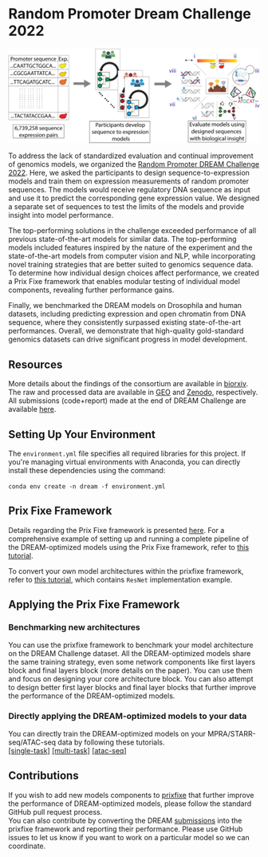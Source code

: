 # Random Promoter Dream Challenge 2022

![alt text](images/random_promoter_dream_challenge_2022.png)

To address the lack of standardized evaluation and continual improvement of genomics models, we organized the [Random Promoter DREAM Challenge 2022](https://www.synapse.org/#!Synapse:syn28469146/wiki/617075). Here, we asked the participants to design sequence-to-expression models and train them on expression measurements of random promoter sequences. The models would receive regulatory DNA sequence as input and use it to predict the corresponding gene expression value. We designed a separate set of sequences to test the limits of the models and provide insight into model performance.

The top-performing solutions in the challenge exceeded performance of all previous state-of-the-art models for similar data. The top-performing models included features inspired by the nature of the experiment and the state-of-the-art models from computer vision and NLP, while incorporating novel training strategies that are better suited to genomics sequence data. To determine how individual design choices affect performance, we created a Prix Fixe framework that enables modular testing of individual model components, revealing further performance gains.

Finally, we benchmarked the DREAM models on Drosophila and human datasets, including predicting expression and open chromatin from DNA sequence, where they consistently surpassed existing state-of-the-art performances. Overall, we demonstrate that high-quality gold-standard genomics datasets can drive significant progress in model development.

## Resources

More details about the findings of the consortium are available in [biorxiv](https://www.biorxiv.org/content/10.1101/2023.04.26.538471v2). The raw and processed data are available in [GEO](https://www.ncbi.nlm.nih.gov/geo/query/acc.cgi?acc=GSE254493) and [Zenodo](https://zenodo.org/records/10633252), respectively. All submissions (code+report) made at the end of DREAM Challenge are available [here](https://github.com/de-Boer-Lab/random-promoter-dream-challenge-2022/tree/main/dream_submissions).

## Setting Up Your Environment

The `environment.yml` file specifies all required libraries for this project. If you're managing virtual environments with Anaconda, you can directly install these dependencies using the command:

`conda env create -n dream -f environment.yml`

## Prix Fixe Framework

Details regarding the Prix Fixe framework is presented [here](https://github.com/de-Boer-Lab/random-promoter-dream-challenge-2022/blob/main/prixfixe/readme.MD).
For a comprehensive example of setting up and running a complete pipeline of the DREAM-optimized models using the Prix Fixe framework, refer to [this tutorial](https://github.com/de-Boer-Lab/random-promoter-dream-challenge-2022/blob/main/DREAMNets_BuildModel_Train_and_Predict.ipynb).

To convert your own model architectures within the prixfixe framework, refer to [this tutorial](https://github.com/de-Boer-Lab/random-promoter-dream-challenge-2022/blob/main/Test_Your_NN_In_Prix_Fixe.ipynb), which contains `ResNet` implementation example.

## Applying the Prix Fixe Framework

### Benchmarking new architectures

You can use the prixfixe framework to benchmark your model architecture on the DREAM Challenge dataset. All the DREAM-optimized models share the same training strategy, even some network components like first layers block and final layers block (more details on the paper). You can use them and focus on designing your core architecture block. You can also attempt to design better first layer blocks and final layer blocks that further improve the performance of the DREAM-optimized models.

### Directly applying the DREAM-optimized models to your data

You can directly train the DREAM-optimized models on your MPRA/STARR-seq/ATAC-seq data by following these tutorials. <br>
[[single-task]](https://github.com/de-Boer-Lab/random-promoter-dream-challenge-2022/blob/main/benchmarks/human/DREAMNets_buildModel_Train_Predict.ipynb) [[multi-task]](https://github.com/de-Boer-Lab/random-promoter-dream-challenge-2022/blob/main/benchmarks/drosophila/DREAMNets_buildModel_Train_Predict.ipynb) [[atac-seq]](https://github.com/de-Boer-Lab/random-promoter-dream-challenge-2022/tree/main/benchmarks/atac-seq)

## Contributions

If you wish to add new models components to [prixfixe](https://github.com/de-Boer-Lab/random-promoter-dream-challenge-2022/blob/main/prixfixe/readme.MD) that further improve the performance of DREAM-optimized models, please follow the standard GitHub pull request process. <br> You can also contribute by converting the DREAM [submissions](https://github.com/de-Boer-Lab/random-promoter-dream-challenge-2022/tree/main/dream_submissions) into the prixfixe framework and reporting their performance. Please use GitHub issues to let us know if you want to work on a particular model so we can coordinate. 